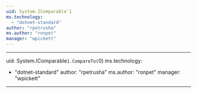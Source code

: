 ```yaml
---
uid: System.IComparable`1
ms.technology: 
  - "dotnet-standard"
author: "rpetrusha"
ms.author: "ronpet"
manager: "wpickett"
---
```


---
uid: System.IComparable`1.CompareTo(`0)
ms.technology: 
  - "dotnet-standard"
author: "rpetrusha"
ms.author: "ronpet"
manager: "wpickett"
---
